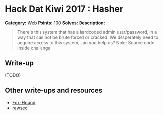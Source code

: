# Hack Dat Kiwi 2017 : Hasher

**Category:** Web
**Points:** 100
**Solves:**
**Description:**

> There's this system that has a hardcoded admin user/password, in a way that can not be brute forced or cracked. We desperately need to acquire access to this system, can you help us?
> Note: Source code inside challenge

## Write-up

(TODO)

## Other write-ups and resources

* [Fox-Hound](https://github.com/soolidsnake/Write-ups/tree/master/Kiwi_CTF/Hasher)
* [rawsec](https://rawsec.ml/en/HackDatKiwi-2017-write-ups/#100-hasher-web)
